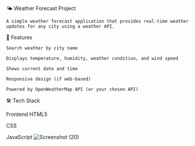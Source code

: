 🌤️ Weather Forecast Project

    A simple weather forecast application that provides real-time weather updates for any city using a weather API.

📌 Features

    Search weather by city name

    Displays temperature, humidity, weather condition, and wind speed

    Shows current date and time

    Responsive design (if web-based)

    Powered by OpenWeatherMap API (or your chosen API)

🛠  Tech Stack
 
  Frontend 
  HTML5

  CSS

  JavaScript
  ![Screenshot (20)](https://github.com/user-attachments/assets/756e8e14-b8fc-4f97-9393-116aae1eb80e)

  
